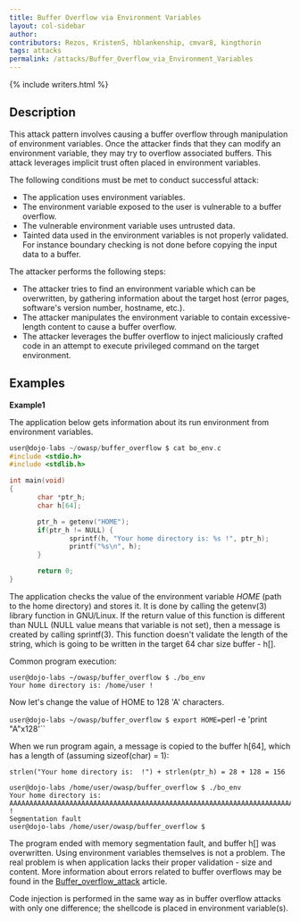 ```yaml
---
title: Buffer Overflow via Environment Variables
layout: col-sidebar
author:
contributors: Rezos, KristenS, hblankenship, cmvar8, kingthorin
tags: attacks
permalink: /attacks/Buffer_Overflow_via_Environment_Variables
---
```


{% include writers.html %}

## Description

This attack pattern involves causing a buffer overflow through
manipulation of environment variables. Once the attacker finds that they
can modify an environment variable, they may try to overflow associated
buffers. This attack leverages implicit trust often placed in
environment variables.

The following conditions must be met to conduct successful attack:

- The application uses environment variables.
- The environment variable exposed to the user is vulnerable to a
  buffer overflow.
- The vulnerable environment variable uses untrusted data.
- Tainted data used in the environment variables is not properly
  validated. For instance boundary checking is not done before copying the input data to a buffer.

The attacker performs the following steps:

- The attacker tries to find an environment variable which can be
  overwritten, by gathering information about the target host (error pages, software's version number, hostname, etc.).
- The attacker manipulates the environment variable to contain
  excessive-length content to cause a buffer overflow.
- The attacker leverages the buffer overflow to inject maliciously
  crafted code in an attempt to execute privileged command on the
  target environment.

## Examples

**Example1**

The application below gets information about its run environment from
environment variables.

```C
user@dojo-labs ~/owasp/buffer_overflow $ cat bo_env.c
#include <stdio.h>
#include <stdlib.h>

int main(void)
{
       char *ptr_h;
       char h[64];

       ptr_h = getenv("HOME");
       if(ptr_h != NULL) {
               sprintf(h, "Your home directory is: %s !", ptr_h);
               printf("%s\n", h);
       }

       return 0;
}
```

The application checks the value of the environment variable _HOME_
(path to the home directory) and stores it. It is done by calling the
getenv(3) library function in GNU/Linux. If the return value of this
function is different than NULL (NULL value means that variable is not
set), then a message is created by calling sprintf(3). This function
doesn't validate the length of the string, which is going to be written
in the target 64 char size buffer - h\[\].

Common program execution:

```console
user@dojo-labs ~/owasp/buffer_overflow $ ./bo_env
Your home directory is: /home/user !
```

Now let's change the value of HOME to 128 'A' characters.

`user@dojo-labs ~/owasp/buffer_overflow $ export HOME=`perl -e 'print "A"x128'``

When we run program again, a message is copied to the buffer h\[64\],
which has a length of (assuming sizeof(char) = 1):

```console
strlen("Your home directory is:  !") + strlen(ptr_h) = 28 + 128 = 156

user@dojo-labs /home/user/owasp/buffer_overflow $ ./bo_env
Your home directory is:
AAAAAAAAAAAAAAAAAAAAAAAAAAAAAAAAAAAAAAAAAAAAAAAAAAAAAAAAAAAAAAAAAAAAAAAAAAAAAAAAAAAAAAAAAAAAAAAAAAAAAAAAAAAAAAAAAAAAAAAAAAAAAAAA
!
Segmentation fault
user@dojo-labs /home/user/owasp/buffer_overflow $
```

The program ended with memory segmentation fault, and buffer h\[\] was
overwritten. Using environment variables themselves is not a problem.
The real problem is when application lacks their proper validation -
size and content. More information about errors related to buffer
overflows may be found in the
[Buffer_overflow_attack](/attacks/Buffer_overflow_attack) article.

Code injection is performed in the same way as in buffer overflow
attacks with only one difference; the shellcode is placed in environment
variable(s).
